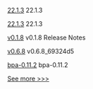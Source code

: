 
[22.1.3](https://github.com/hyperledger/besu/releases/tag/22.1.3) 22.1.3

[22.1.3](https://github.com/hyperledger/besu-docs/releases/tag/22.1.3) 22.1.3

[v0.1.8](https://github.com/hyperledger/aries-framework-go/releases/tag/v0.1.8) v0.1.8 Release Notes

[v0.6.8](https://github.com/hyperledger/firefly-ui/releases/tag/v0.6.8) v0.6.8_69324d5

[bpa-0.11.2](https://github.com/hyperledger-labs/business-partner-agent-chart/releases/tag/bpa-0.11.2) bpa-0.11.2


[See more >>>](https://start-here.hyperledger.org/releases)
